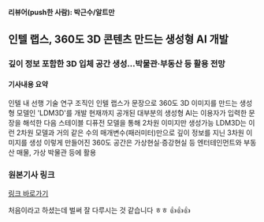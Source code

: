 #### 리뷰어(push한 사람): 박근수/알트만

## 인텔 랩스, 360도 3D 콘텐츠 만드는 생성형 AI 개발

### 깊이 정보 포함한 3D 입체 공간 생성...박물관·부동산 등 활용 전망

#### 기사내용 요약
인텔 내 선행 기술 연구 조직인 인텔 랩스가 문장으로 360도 3D 이미지를 만드는 생성형 모델인 'LDM3D'를 개발
현재까지 공개된 대부분의 생성형 AI는 이용자가 입력한 문장을 해석한 다음 스테이블 디퓨전 모델을 통해 2차원 이미지만 생성가능
LDM3D는 이런 2차원 모델과 거의 같은 수의 매개변수(패러미터)만으로 깊이 정보를 지닌 3차원 이미지를 생성
이렇게 만들어진 360도 공간은 가상현실·증강현실 등 엔터테인먼트와 부동산 매물, 가상 박물관 등에 활용

### 원본기사 링크
[링크 바로가기](https://zdnet.co.kr/view/?no=20230622234029)

처음이라고 하셨는데 벌써 잘 다루시는 것 같습니다 ㅎㅎ 👍👍👍
